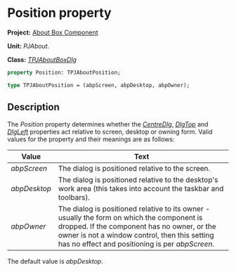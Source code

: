 # Position property

**Project:** [About Box Component](../API.md)

**Unit:** _PJAbout_.

**Class:** [_TPJAboutBoxDlg_](./TPJAboutBoxDlg.md)

```pascal
property Position: TPJAboutPosition;

type TPJAboutPosition = (abpScreen, abpDesktop, abpOwner);
```

## Description

The _Position_ property determines whether the [_CentreDlg_](./TPJAboutBoxDlg-CentreDlg.md), [_DlgTop_](./TPJAboutBoxDlg-DlgTop.md) and [_DlgLeft_](./TPJAboutBoxDlg-DlgLeft.md) properties act relative  to screen, desktop or owning form. Valid values for the property and their meanings are as follows:

|   Value   |   Text   |
|-----------|----------|
| _abpScreen_ | The dialog is positioned relative to the screen. |
| _abpDesktop_ | The dialog is positioned relative to the desktop's work area (this takes into account the taskbar and toolbars). |
| _abpOwner_ | The dialog is positioned relative to its owner - usually the form on which the component is dropped. If the component has no owner, or the owner is not a window control, then this setting has no effect and positioning is per _abpScreen_. |

The default value is _abpDesktop_.
